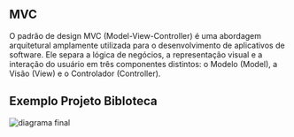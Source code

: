 ## MVC

O padrão de design MVC (Model-View-Controller) é uma abordagem arquitetural amplamente utilizada para o desenvolvimento de aplicativos de software. Ele separa a lógica de negócios, a representação visual e a interação do usuário em três componentes distintos: o Modelo (Model), a Visão (View) e o Controlador (Controller).


## Exemplo Projeto Bibloteca 

![diagrama final](https://github.com/dsslleagion/Bertoti/assets/88494278/a884a8c1-7cf2-427d-9e64-50e1b0479273)




